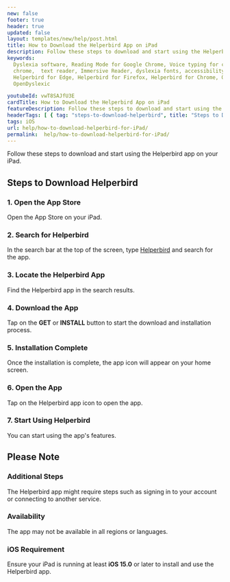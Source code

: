 ```yaml
---
new: false
footer: true
header: true
updated: false
layout: templates/new/help/post.html
title: How to Download the Helperbird App on iPad
description: Follow these steps to download and start using the Helperbird app on your iPad.
keywords:
  Dyslexia software, Reading Mode for Google Chrome, Voice typing for chrome, Text to speech for
  chrome,  text reader, Immersive Reader, dyslexia fonts, accessibility software, dyslexia software,
  Helperbird for Edge, Helperbird for Firefox, Helperbird for Chrome, Opendyslexic for Chrome,
  OpenDyslexic

youtubeId: vwT8SAJfU3E
cardTitle: How to Download the Helperbird App on iPad
featureDescription: Follow these steps to download and start using the Helperbird app on your iPad.
headerTags: [ { tag: "steps-to-download-helperbird", title: "Steps to Download Helperbird" },{ tag: "additional-steps", title: "Additional Steps" } ]  
tags: iOS
url: help/how-to-download-helperbird-for-iPad/
permalink:  help/how-to-download-helperbird-for-iPad/
---
```



Follow these steps to download and start using the Helperbird app on your iPad.

## Steps to Download Helperbird

### 1. Open the App Store

Open the App Store on your iPad.

### 2. Search for Helperbird

In the search bar at the top of the screen, type [Helperbird](https://apps.apple.com/us/app/helperbird-for-safari/id1589138053 'Helperbird for Safari link') and search for the app.

### 3. Locate the Helperbird App

Find the Helperbird app in the search results.

### 4. Download the App

Tap on the **GET** or **INSTALL** button to start the download and installation process.

### 5. Installation Complete

Once the installation is complete, the app icon will appear on your home screen.

### 6. Open the App

Tap on the Helperbird app icon to open the app.

### 7. Start Using Helperbird

You can start using the app's features.

## Please Note

### Additional Steps

The Helperbird app might require steps such as signing in to your account or connecting to another service.

### Availability

The app may not be available in all regions or languages.

### iOS Requirement 

Ensure your iPad is running at least **iOS 15.0** or later to install and use the Helperbird app.
